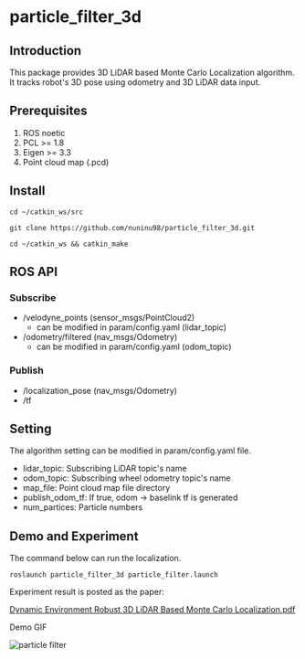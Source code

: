 # particle_filter_3d

## Introduction
This package provides 3D LiDAR based Monte Carlo Localization algorithm. It tracks robot's 3D pose using odometry and 3D LiDAR data input. 

## Prerequisites
1. ROS noetic
2. PCL >= 1.8
3. Eigen >= 3.3
4. Point cloud map (.pcd)

## Install
```
cd ~/catkin_ws/src

git clone https://github.com/nuninu98/particle_filter_3d.git

cd ~/catkin_ws && catkin_make
```

## ROS API
### Subscribe
- /velodyne_points (sensor_msgs/PointCloud2)
  - can be modified in param/config.yaml (lidar_topic)
- /odometry/filtered (nav_msgs/Odometry)
  - can be modified in param/config.yaml (odom_topic)
### Publish
- /localization_pose (nav_msgs/Odometry)
- /tf

## Setting
The algorithm setting can be modified in param/config.yaml file.
- lidar_topic: Subscribing LiDAR topic's name
- odom_topic: Subscribing wheel odometry topic's name
- map_file: Point cloud map file directory
- publish_odom_tf: If true, odom -> baselink tf is generated
- num_partices: Particle numbers

## Demo and Experiment
The command below can run the localization. 
```
roslaunch particle_filter_3d particle_filter.launch
```
Experiment result is posted as the paper:


[Dynamic Environment Robust 3D LiDAR Based Monte Carlo Localization.pdf](https://github.com/user-attachments/files/15924770/Dynamic.Environment.Robust.3D.LiDAR.Based.Monte.Carlo.Localization.pdf)

Demo GIF


![particle filter](https://github.com/nuninu98/particle_filter_3d/assets/36870891/81c6ba3e-2962-4cfb-a360-70ef27d6d3da)

